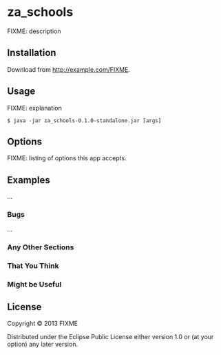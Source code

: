 # za_schools

FIXME: description

## Installation

Download from http://example.com/FIXME.

## Usage

FIXME: explanation

    $ java -jar za_schools-0.1.0-standalone.jar [args]

## Options

FIXME: listing of options this app accepts.

## Examples

...

### Bugs

...

### Any Other Sections
### That You Think
### Might be Useful

## License

Copyright © 2013 FIXME

Distributed under the Eclipse Public License either version 1.0 or (at
your option) any later version.
